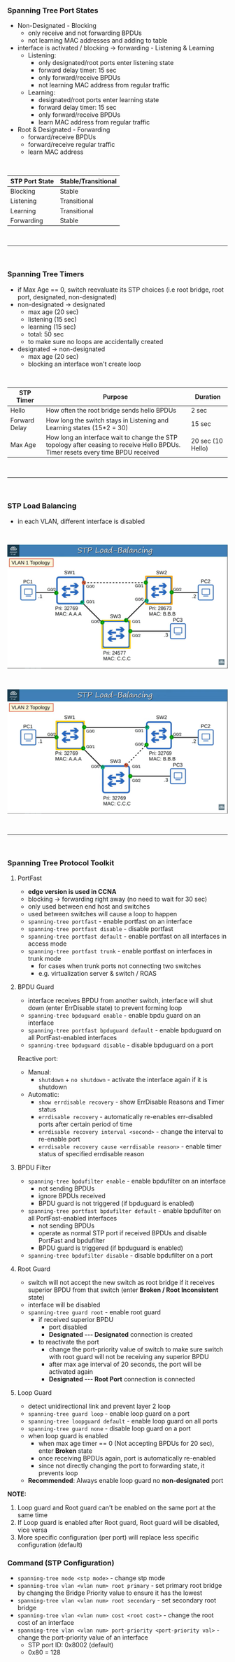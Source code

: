 ### Spanning Tree Port States
- Non-Designated - Blocking
    - only receive and not forwarding BPDUs
    - not learning MAC addresses and adding to table
- interface is activated / blocking -> forwarding - Listening & Learning
    - Listening:
        - only designated/root ports enter listening state
        - forward delay timer: 15 sec
        - only forward/receive BPDUs
        - not learning MAC address from regular traffic
    - Learning:
        - designated/root ports enter learning state
        - forward delay timer: 15 sec
        - only forward/receive BPDUs
        - learn MAC address from regular traffic
- Root & Designated - Forwarding
    - forward/receive BPDUs
    - forward/receive regular traffic
    - learn MAC address 

<br>

| STP Port State | Stable/Transitional |
| --- | --- |
| Blocking | Stable |
| Listening | Transitional |
| Learning | Transitional |
| Forwarding | Stable |

<br>
<hr>
<br>

### Spanning Tree Timers
- if Max Age == 0, switch reevaluate its STP choices (i.e root bridge, root port, designated, non-designated)
- non-designated -> designated
    - max age (20 sec)
    - listening (15 sec)
    - learning (15 sec)
    - total: 50 sec
    - to make sure no loops are accidentally created
- designated -> non-designated
    - max age (20 sec)
    - blocking an interface won't create loop

<br>

| STP Timer | Purpose | Duration |
| --- | --- | --- |
| Hello | How often the root bridge sends hello BPDUs | 2 sec |
| Forward Delay | How long the switch stays in Listening and Learning states (15*2 = 30) | 15 sec |
| Max Age | How long an interface wait to change the STP topology after ceasing to receive Hello BPDUs. Timer resets every time BPDU received | 20 sec (10 Hello) |

<br>
<hr>
<br>

### STP Load Balancing
- in each VLAN, different interface is disabled

<br>

![VLAN1 Topology](Image/image-19.png)

<br>

![VLAN2 Topology](Image/image-20.png)

<br>
<hr>
<br>

### Spanning Tree Protocol Toolkit
1. PortFast
    - **edge version is used in CCNA**
    - blocking -> forwarding right away (no need to wait for 30 sec)
    - only used between end host and switches
    - used between switches will cause a loop to happen
    - `spanning-tree portfast` - enable portfast on an interface
    - `spanning-tree portfast disable` - disable portfast
    - `spanning-tree portfast default` - enable portfast on all interfaces in access mode 
    - `spanning-tree portfast trunk` - enable portfast on interfaces in trunk mode
        - for cases when trunk ports not connecting two switches
        - e.g. virtualization server & switch / ROAS

2. BPDU Guard
    - interface receives BPDU from another switch, interface will shut down (enter ErrDisable state) to prevent forming loop
    - `spanning-tree bpduguard enable` - enable bpdu guard on an interface
    - `spanning-tree portfast bpduguard default` - enable bpduguard on all PortFast-enabled interfaces
    - `spanning-tree bpduguard disable` - disable bpduguard on a port

    Reactive port:
    - Manual:
        - `shutdown` + `no shutdown` - activate the interface again if it is shutdown
    - Automatic:
        - `show errdisable recovery` - show ErrDisable Reasons and Timer status
        - `errdisable recovery` - automatically re-enables err-disabled ports after certain period of time
        - `errdisable recovery interval <second>` - change the interval to re-enable port
        - `errdisable recovery cause <errdisable reason>` - enable timer status of specified errdisable reason

3. BPDU Filter
    - `spanning-tree bpdufilter enable` - enable bpdufilter on an interface
        - not sending BPDUs
        - ignore BPDUs received
        - BPDU guard is not triggered (if bpduguard is enabled)
    - `spanning-tree portfast bpdufilter default` - enable bpdufilter on all PortFast-enabled interfaces
        - not sending BPDUs
        - operate as normal STP port if received BPDUs and disable PortFast and bpdufilter
        - BPDU guard is triggered (if bpduguard is enabled)
    - `spanning-tree bpdufilter disable` - disable bpdufilter on a port

4. Root Guard
    - switch will not accept the new switch as root bridge if it receives superior BPDU from that switch (enter **Broken / Root Inconsistent** state)
    - interface will be disabled
    - `spanning-tree guard root` - enable root guard
        - if received superior BPDU
            - port disabled
            - **Designated --- Designated** connection is created
        - to reactivate the port
            - change the port-priority value of switch to make sure switch with root guard will not be receiving any superior BPDU
            - after max age interval of 20 seconds, the port will be activated again
            - **Designated --- Root Port** connection is connected

5. Loop Guard
    - detect unidirectional link and prevent layer 2 loop
    - `spanning-tree guard loop` - enable loop guard on a port
    - `spanning-tree loopguard default` - enable loop guard on all ports
    - `spanning-tree guard none` - disable loop guard on a port
    - when loop guard is enabled
        - when max age timer == 0 (Not accepting BPDUs for 20 sec), enter **Broken** state
        - once receiving BPDUs again, port is automatically re-enabled
        - since not directly changing the port to forwarding state, it prevents loop
    - **Recommended**: Always enable loop guard no **non-designated** port

**NOTE:**
1. Loop guard and Root guard can't be enabled on the same port at the same time
2. If Loop guard is enabled after Root guard, Root guard will be disabled, vice versa
3. More specific configuration (per port) will replace less specific configuration (default)

### Command (STP Configuration)
- `spanning-tree mode <stp mode>` - change stp mode
- `spanning-tree vlan <vlan num> root primary` - set primary root bridge by changing the Bridge Priority value to ensure it has the lowest
- `spanning-tree vlan <vlan num> root secondary` - set secondary root bridge
- `spanning-tree vlan <vlan num> cost <root cost>` - change the root cost of an interface
- `spanning-tree vlan <vlan num> port-priority <port-priority val>` - change the port-priority value of an interface
    - STP port ID: 0x8002 (default)
    - 0x80 = 128